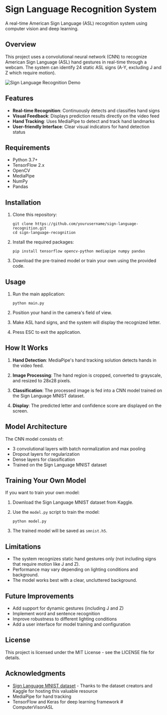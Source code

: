 # Sign Language Recognition System

A real-time American Sign Language (ASL) recognition system using computer vision and deep learning.

## Overview

This project uses a convolutional neural network (CNN) to recognize American Sign Language (ASL) hand gestures in real-time through a webcam. The system can identify 24 static ASL signs (A-Y, excluding J and Z which require motion).

![Sign Language Recognition Demo](https://i.imgur.com/example.gif)

## Features

- **Real-time Recognition**: Continuously detects and classifies hand signs
- **Visual Feedback**: Displays prediction results directly on the video feed
- **Hand Tracking**: Uses MediaPipe to detect and track hand landmarks
- **User-friendly Interface**: Clear visual indicators for hand detection status

## Requirements

- Python 3.7+
- TensorFlow 2.x
- OpenCV
- MediaPipe
- NumPy
- Pandas

## Installation

1. Clone this repository:
   ```
   git clone https://github.com/yourusername/sign-language-recognition.git
   cd sign-language-recognition
   ```

2. Install the required packages:
   ```
   pip install tensorflow opencv-python mediapipe numpy pandas
   ```

3. Download the pre-trained model or train your own using the provided code.

## Usage

1. Run the main application:
   ```
   python main.py
   ```

2. Position your hand in the camera's field of view.

3. Make ASL hand signs, and the system will display the recognized letter.

4. Press ESC to exit the application.

## How It Works

1. **Hand Detection**: MediaPipe's hand tracking solution detects hands in the video feed.

2. **Image Processing**: The hand region is cropped, converted to grayscale, and resized to 28x28 pixels.

3. **Classification**: The processed image is fed into a CNN model trained on the Sign Language MNIST dataset.

4. **Display**: The predicted letter and confidence score are displayed on the screen.

## Model Architecture

The CNN model consists of:
- 3 convolutional layers with batch normalization and max pooling
- Dropout layers for regularization
- Dense layers for classification
- Trained on the Sign Language MNIST dataset

## Training Your Own Model

If you want to train your own model:

1. Download the Sign Language MNIST dataset from Kaggle.

2. Use the `model.py` script to train the model:
   ```
   python model.py
   ```

3. The trained model will be saved as `smnist.h5`.

## Limitations

- The system recognizes static hand gestures only (not including signs that require motion like J and Z).
- Performance may vary depending on lighting conditions and background.
- The model works best with a clear, uncluttered background.

## Future Improvements

- Add support for dynamic gestures (including J and Z)
- Implement word and sentence recognition
- Improve robustness to different lighting conditions
- Add a user interface for model training and configuration

## License

This project is licensed under the MIT License - see the LICENSE file for details.

## Acknowledgments

- [Sign Language MNIST dataset](https://www.kaggle.com/datasets/datamunge/sign-language-mnist/data) - Thanks to the dataset creators and Kaggle for hosting this valuable resource
- MediaPipe for hand tracking
- TensorFlow and Keras for deep learning framework # ComputerVisonASL
